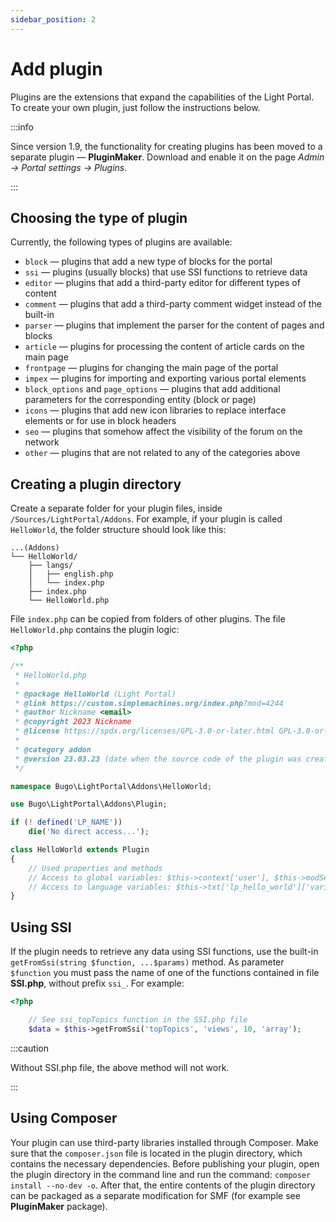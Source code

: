 ```yaml
---
sidebar_position: 2
---
```


# Add plugin
Plugins are the extensions that expand the capabilities of the Light Portal. To create your own plugin, just follow the instructions below.

:::info

Since version 1.9, the functionality for creating plugins has been moved to a separate plugin — **PluginMaker**. Download and enable it on the page _Admin -> Portal settings -> Plugins_.

:::

## Choosing the type of plugin
Currently, the following types of plugins are available:

* `block` — plugins that add a new type of blocks for the portal
* `ssi` — plugins (usually blocks) that use SSI functions to retrieve data
* `editor` — plugins that add a third-party editor for different types of content
* `comment` — plugins that add a third-party comment widget instead of the built-in
* `parser` — plugins that implement the parser for the content of pages and blocks
* `article` — plugins for processing the content of article cards on the main page
* `frontpage` — plugins for changing the main page of the portal
* `impex` — plugins for importing and exporting various portal elements
* `block_options` and `page_options` — plugins that add additional parameters for the corresponding entity (block or page)
* `icons` — plugins that add new icon libraries to replace interface elements or for use in block headers
* `seo` — plugins that somehow affect the visibility of the forum on the network
* `other` — plugins that are not related to any of the categories above

## Creating a plugin directory
Create a separate folder for your plugin files, inside `/Sources/LightPortal/Addons`. For example, if your plugin is called `HelloWorld`, the folder structure should look like this:

```
...(Addons)
└── HelloWorld/
    ├── langs/
    │   ├── english.php
    │   └── index.php
    ├── index.php
    └── HelloWorld.php
```

File `index.php` can be copied from folders of other plugins. The file `HelloWorld.php` contains the plugin logic:

```php
<?php

/**
 * HelloWorld.php
 *
 * @package HelloWorld (Light Portal)
 * @link https://custom.simplemachines.org/index.php?mod=4244
 * @author Nickname <email>
 * @copyright 2023 Nickname
 * @license https://spdx.org/licenses/GPL-3.0-or-later.html GPL-3.0-or-later
 *
 * @category addon
 * @version 23.03.23 (date when the source code of the plugin was created or last updated, in the format dd.mm.yy)
 */

namespace Bugo\LightPortal\Addons\HelloWorld;

use Bugo\LightPortal\Addons\Plugin;

if (! defined('LP_NAME'))
	die('No direct access...');

class HelloWorld extends Plugin
{
    // Used properties and methods
    // Access to global variables: $this->context['user'], $this->modSettings['variable'], etc.
    // Access to language variables: $this->txt['lp_hello_world']['variable_name']
}

```

## Using SSI
If the plugin needs to retrieve any data using SSI functions, use the built-in `getFromSsi(string $function, ...$params)` method. As parameter `$function` you must pass the name of one of the functions contained in file **SSI.php**, without prefix `ssi_`. For example:

```php
<?php

    // See ssi_topTopics function in the SSI.php file
    $data = $this->getFromSsi('topTopics', 'views', 10, 'array');
```

:::caution

Without SSI.php file, the above method will not work.

:::

## Using Composer
Your plugin can use third-party libraries installed through Composer. Make sure that the `composer.json` file is located in the plugin directory, which contains the necessary dependencies. Before publishing your plugin, open the plugin directory in the command line and run the command: `composer install --no-dev -o`. After that, the entire contents of the plugin directory can be packaged as a separate modification for SMF (for example see **PluginMaker** package).
